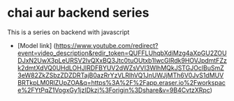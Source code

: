 # chai aur backend series

This is a series on backend with javascript
- [Model link] (https://www.youtube.com/redirect?event=video_description&redir_token=QUFFLUhqbXdiMzg4aXpGU2ZOUDJxN2UwX3pLeURSV2lvQXxBQ3Jtc0tuOUtxb1IwcGlRdk9HOVJpdmtFZzk2dmtXdVQ0UHdLOHJIRDFBYUV2dWZsVVI3WlhMQkJSTGJOclBuSmZ3eW82ZkZSbzZDZDRTajB0azRrYzVLRlhVQ1JnUWJjMTh6V0JvS1dMUVBRTkpLM0RlZUpZOA&q=https%3A%2F%2Fapp.eraser.io%2Fworkspace%2FYtPqZ1VogxGy1jzIDkzj%3Forigin%3Dshare&v=9B4CvtzXRpc)